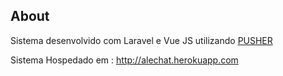 ## About

Sistema desenvolvido com Laravel e Vue JS utilizando <a href="https://pusher.com/">PUSHER</a>

Sistema Hospedado em : http://alechat.herokuapp.com
